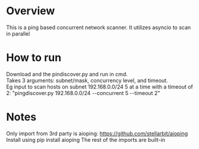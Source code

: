 # Overview
This is a ping based concurrent network scanner. It utilizes asyncio to scan in parallel 


# How to run
 Download and the pindiscover.py and run in cmd.  
 Takes 3 arguments: subnet/mask, concurrency level, and timeout.  
 Eg input to scan hosts on subnet 192.168.0.0/24 5 at a time with a timeout of 2: "pingdiscover.py 192.168.0.0/24 --concurrent 5 --timeout 2"
 
# Notes
 Only import from 3rd party is aioping: https://github.com/stellarbit/aioping
 Install using pip install aioping
 The rest of the imports are built-in

